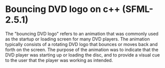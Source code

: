 # Bouncing DVD logo on c++ (SFML-2.5.1)
The "bouncing DVD logo" refers to an animation that was commonly used as the startup or loading screen for many DVD players. 
The animation typically consists of a rotating DVD logo that bounces or moves back and forth on the screen. 
The purpose of the animation was to indicate that the DVD player was starting up or loading the disc, 
and to provide a visual cue to the user that the player was working as intended.